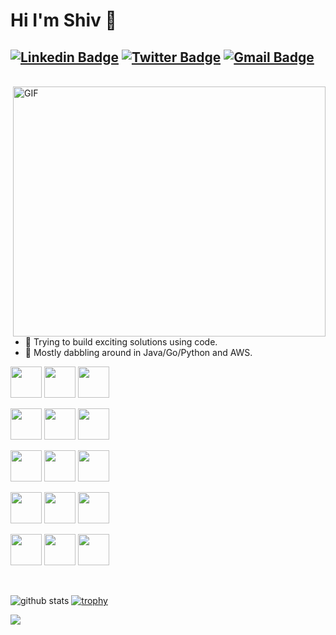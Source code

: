 # Hi I'm Shiv 👋
[![Linkedin Badge](https://img.shields.io/badge/--blue?style=flat&logo=Linkedin&logoColor=white&link=https://www.linkedin.com/in/shivasish-das-b977a965/)](https://www.linkedin.com/in/shivasish-das-b977a965/)
[![Twitter Badge](https://img.shields.io/badge/-1ca0f1?style=flat&labelColor=1ca0f1&logo=twitter&logoColor=white&link=https://twitter.com/bravestleo)](https://twitter.com/bravestleo)
[![Gmail Badge](https://img.shields.io/badge/-c14438?style=flat&logo=Gmail&logoColor=white&link=mailto:shivasish.dd@gmail.com)](mailto:shivasish.dd@gmail.com)
---
<br>

<img align="right" alt="GIF" width="500" height="400" src="https://i.pinimg.com/originals/e4/26/70/e426702edf874b181aced1e2fa5c6cde.gif" />

- 🔭 Trying to build exciting solutions using code.
- 🌱 Mostly dabbling around in Java/Go/Python and AWS.

<code><a><img height="50" src="https://www.vectorlogo.zone/logos/java/java-ar21.svg"></a></code>
<code><a><img height="50" src="https://www.vectorlogo.zone/logos/golang/golang-ar21.svg"></a></code>
<code><a><img height="50" src="https://www.vectorlogo.zone/logos/python/python-official.svg"></a></code>

<code><a><img height="50" src="https://www.vectorlogo.zone/logos/amazon_aws/amazon_aws-ar21.svg"></a></code>
<code><a><img height="50" src="https://www.vectorlogo.zone/logos/docker/docker-official.svg"></a></code>
<code><a><img height="50" src="https://www.vectorlogo.zone/logos/kubernetes/kubernetes-ar21.svg"></a></code>

<code><a><img height="50" src="https://www.vectorlogo.zone/logos/mysql/mysql-official.svg"></a></code>
<code><a><img height="50" src="https://www.vectorlogo.zone/logos/snowflake/snowflake-ar21.svg"></a></code>
<code><a><img height="50" src="https://www.vectorlogo.zone/logos/apache_kafka/apache_kafka-ar21.svg"></a></code>

<code><a><img height="50" src="https://www.vectorlogo.zone/logos/redis/redis-official.svg"></a></code>
<code><a><img height="50" src="https://www.vectorlogo.zone/logos/consulio/consulio-ar21.svg"></a></code>
<code><a><img height="50" src="https://www.vectorlogo.zone/logos/elastic/elastic-ar21.svg"></a></code>

<code><a><img height="50" src="https://www.vectorlogo.zone/logos/prometheusio/prometheusio-ar21.svg"></a></code>
<code><a><img height="50" src="https://www.vectorlogo.zone/logos/opentracingio/opentracingio-ar21.svg"></a></code>
<code><a><img height="50" src="https://www.vectorlogo.zone/logos/pagerduty/pagerduty-ar21.svg"></a></code>

<br>

![github stats](https://github-readme-stats.vercel.app/api?username=shivasishdas&show_icons=true&line_height=20)
[![trophy](https://github-profile-trophy.vercel.app/?username=shivasishdas)](https://github.com/shivasishdas/github-profile-trophy)

<a href="https://github.com/shivasishdas">
  <img src="https://komarev.com/ghpvc/?username=shivasishdas&style=flat-square" />
</a>
